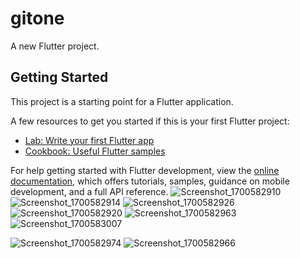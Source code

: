 # gitone

A new Flutter project.

## Getting Started

This project is a starting point for a Flutter application.

A few resources to get you started if this is your first Flutter project:

- [Lab: Write your first Flutter app](https://docs.flutter.dev/get-started/codelab)
- [Cookbook: Useful Flutter samples](https://docs.flutter.dev/cookbook)

For help getting started with Flutter development, view the
[online documentation](https://docs.flutter.dev/), which offers tutorials,
samples, guidance on mobile development, and a full API reference.
![Screenshot_1700582910](https://github.com/MariamHafez100/islame-project/assets/133542888/77ae7780-f526-4232-a178-147631fd9615)
![Screenshot_1700582914](https://github.com/MariamHafez100/islame-project/assets/133542888/ca8faba5-64fd-4a37-b51d-573db0bf62c0)
![Screenshot_1700582926](https://github.com/MariamHafez100/islame-project/assets/133542888/e87166c8-085b-4fe7-be82-5fc32d3d9c04)
![Screenshot_1700582920](https://github.com/MariamHafez100/islame-project/assets/133542888/cf18a02a-ae8d-4341-a97e-f87d0792f767)
![Screenshot_1700582963](https://github.com/MariamHafez100/islame-project/assets/133542888/ad4cd3f7-1cf6-405c-879e-941ef31b360e)
![Screenshot_1700583007](https://github.com/MariamHafez100/islame-project/assets/133542888/a05d6a89-28fe-4307-af01-fd99676318d1)

![Screenshot_1700582974](https://github.com/MariamHafez100/islame-project/assets/133542888/fb7ee881-a07c-4dca-acbe-34056571b5e7)
![Screenshot_1700582966](https://github.com/MariamHafez100/islame-project/assets/133542888/2e82ef7c-f789-4cec-bf18-9b344cbc0915)

